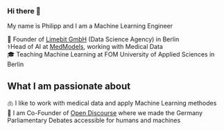 ### Hi there 👋

My name is Philipp and I am a Machine Learning Engineer

:office: Founder of [Limebit GmbH](https://limebit.de/) (Data Science Agency) in Berlin  
⚕️Head of AI at [MedModels](https://github.com/limebit/medmodels), working with Medical Data  
🎓 Teaching Machine Learning at FOM University of Applied Sciences in Berlin  

## What I am passionate about

🫁 I like to work with medical data and apply Machine Learning methodes  
💬 I am Co-Founder of [Open Discourse](https://opendiscourse.de/) where we made the Germany Parliamentary Debates accessible for humans and machines
